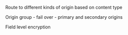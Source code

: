 Route to different kinds of origin based on content type
 
 Origin group - fail over - primary and secondary origins
 
 Field level encryption
 